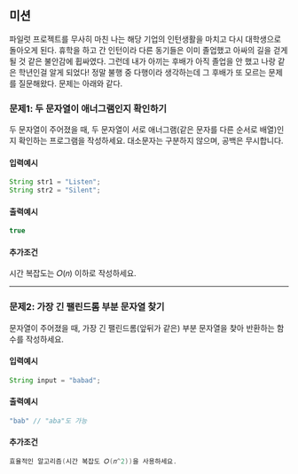 ## 미션
파일럿 프로젝트를 무사히 마친 나는 해당 기업의 인턴생활을 마치고 다시 대학생으로 돌아오게 된다. 휴학을 하고 간 인턴이라 다른 동기들은 이미 졸업했고 아싸의 길을 걷게 될 것 같은 불안감에 휩싸였다. 그런데 내가 아끼는 후배가 아직 졸업을 안 했고 나랑 같은 학년인걸 알게 되었다! 정말 불행 중 다행이라 생각하는데 그 후배가 또 모르는 문제를 질문해왔다. 문제는 아래와 같다.

### 문제1: 두 문자열이 애너그램인지 확인하기
두 문자열이 주어졌을 때, 두 문자열이 서로 애너그램(같은 문자를 다른 순서로 배열)인지 확인하는 프로그램을 작성하세요. 대소문자는 구분하지 않으며, 공백은 무시합니다.

#### 입력예시
``` java
String str1 = "Listen";
String str2 = "Silent";
```

#### 출력예시
``` java
true
```

#### 추가조건
시간 복잡도는 𝑂(𝑛) 이하로 작성하세요.

---

### 문제2: 가장 긴 팰린드롬 부분 문자열 찾기

문자열이 주어졌을 때, 가장 긴 팰린드롬(앞뒤가 같은) 부분 문자열을 찾아 반환하는 함수를 작성하세요.

#### 입력예시
``` java
String input = "babad";
```

#### 출력예시
``` java
"bab" // "aba"도 가능
```

#### 추가조건
``` java
효율적인 알고리즘(시간 복잡도 𝑂(𝑛^2))을 사용하세요.
```